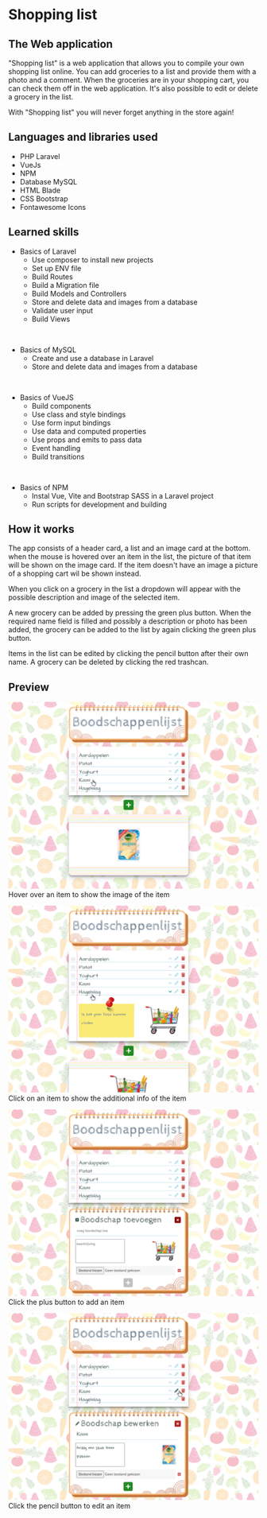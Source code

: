 # Shopping list

## The Web application

"Shopping list" is a web application that allows you to compile your own shopping list online. You can add groceries to a list and provide them with a photo and a comment. When the groceries are in your shopping cart, you can check them off in the web application. It's also possible to edit or delete a grocery in the list.

With "Shopping list" you will never forget anything in the store again!

## Languages and libraries used

* PHP Laravel
* VueJs
* NPM
* Database MySQL
* HTML Blade
* CSS Bootstrap
* Fontawesome Icons

## Learned skills

* Basics of Laravel
    * Use composer to install new projects
    * Set up ENV file
    * Build Routes
    * Build a Migration file
    * Build Models and Controllers
    * Store and delete data and images from a database
    * Validate user input
    * Build Views

<br>


* Basics of MySQL
    * Create and use a database in Laravel
    * Store and delete data and images from a database

<br>

* Basics of VueJS
    * Build components 
    * Use class and style bindings
    * Use form input bindings
    * Use data and computed properties
    * Use props and emits to pass data 
    * Event handling
    * Build transitions
    
<br>

* Basics of NPM
    * Instal Vue, Vite and Bootstrap SASS in a Laravel project
    * Run scripts for development and building

## How it works

The app consists of a header card, a list and an image card at the bottom. when the mouse is hovered over an item in the list, the picture of that item will be shown on the image card. If the item doesn't have an image a picture of a shopping cart wil be shown instead. 

When you click on a grocery in the list a dropdown will appear with the possible description and image of the selected item. 

A new grocery can be added by pressing the green plus button. When the required name field is filled and possibly a description or photo has been added, the grocery can be added to the list by again clicking the green plus button. 

Items in the list can be edited by clicking the pencil button after their own name. A grocery can be deleted by clicking the red trashcan. 

## Preview

![screenshot_hover](Showcase/screenshot_hover.png?raw=true "Hover over an item to show image")
Hover over an item to show the image of the item

![screenshot_click_item](Showcase/screenshot_click_item.png?raw=true "Click an item to show additional info")
Click on an item to show the additional info of the item

![screenshot_add_item](Showcase/screenshot_add_item.png?raw=true "Click the plus button to add an item")
Click the plus button to add an item

![screenshot_edit_item](Showcase/screenshot_edit_item.png?raw=true "Click the pencil button to edit an item")
Click the pencil button to edit an item
